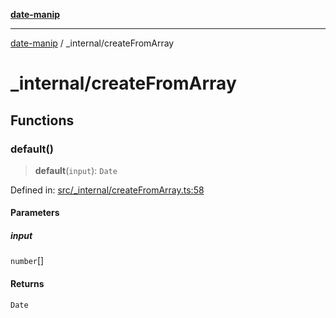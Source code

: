 [**date-manip**](../index.md)

***

[date-manip](../modules.md) / \_internal/createFromArray

# \_internal/createFromArray

## Functions

### default()

> **default**(`input`): `Date`

Defined in: [src/\_internal/createFromArray.ts:58](https://github.com/fengxinming/date-manip/blob/8fccf261c90ecd05d2eaf7f8c5a47a123e2bb753/src/_internal/createFromArray.ts#L58)

#### Parameters

##### input

`number`[]

#### Returns

`Date`
